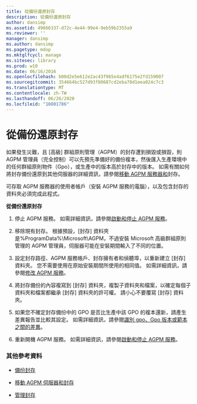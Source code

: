 ```yaml
---
title: 從備份還原封存
description: 從備份還原封存
author: dansimp
ms.assetid: 49666337-d72c-4e44-99e4-9eb59b2355a9
ms.reviewer: ''
manager: dansimp
ms.author: dansimp
ms.pagetype: mdop
ms.mktglfcycl: manage
ms.sitesec: library
ms.prod: w10
ms.date: 06/16/2016
ms.openlocfilehash: b00d2e5e612e2ac43f965e4adf6175e2fd159007
ms.sourcegitcommit: 354664bc527d93f80687cd2eba70d1eea024c7c3
ms.translationtype: MT
ms.contentlocale: zh-TW
ms.lasthandoff: 06/26/2020
ms.locfileid: "10801786"
---
```

# 從備份還原封存


如果發生災難，且 [高級] 群組原則管理（AGPM）的封存遭到損毀或損毀，則 AGPM 管理員（完全控制）可以先預先準備好的備份複本，然後匯入生產環境中的任何群組原則物件（Gpo），或生產中的版本高於封存中的版本。 如需有關如何將封存備份還原到其他伺服器的詳細資訊，請參閱[移動 AGPM 服務器和](move-the-agpm-server-and-the-archive.md)封存。

可存取 AGPM 服務器的使用者帳戶（安裝 AGPM 服務的電腦），以及包含封存的資料夾必須完成此程式。

**從備份還原封存**

1.  停止 AGPM 服務。 如需詳細資訊，請參閱[啟動和停止 AGPM 服務](start-and-stop-the-agpm-service-agpm30ops.md)。

2.  移除現有封存。 根據預設，[封存] 資料夾是%ProgramData%\\Microsoft\\AGPM，不過安裝 Microsoft 高級群組原則管理的 AGPM 管理員，伺服器可能在安裝期間輸入了不同的位置。

3.  設定封存路徑、AGPM 服務帳戶、封存擁有者和偵聽埠，以重新建立 [封存] 資料夾。 您不需要使用在原始安裝期間所使用的相同值。 如需詳細資訊，請參閱[修改 AGPM 服務](modify-the-agpm-service-agpm30ops.md)。

4.  將封存備份的內容複寫到 [封存] 資料夾，複製子資料夾和檔案，以確定每個子資料夾和檔案都繼承 [封存] 資料夾的許可權。 請小心不要覆寫 [封存] 資料夾。

5.  如果您不確定封存備份中的 GPO 是否比生產中該 GPO 的複本還新，請產生差異報告並比較其設定。 如需詳細資訊，請參閱[識別 gpo、Gpo 版本或範本之間的差異](identify-differences-between-gpos-gpo-versions-or-templates-agpm30ops.md)。

6.  重新開機 AGPM 服務。 如需詳細資訊，請參閱[啟動和停止 AGPM 服務](start-and-stop-the-agpm-service-agpm30ops.md)。

### 其他參考資料

-   [備份封存](back-up-the-archive.md)

-   [移動 AGPM 伺服器和封存](move-the-agpm-server-and-the-archive.md)

-   [管理封存](managing-the-archive.md)

 

 





